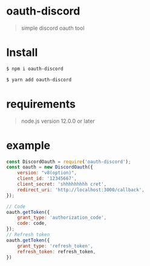 # oauth-discord
> simple discord oauth tool


# Install  
```sh
$ npm i oauth-discord
```  
```sh
$ yarn add oauth-discord
```

# requirements  
> node.js version 12.0.0 or later

# example
```js
const DiscordOauth = require('oauth-discord');
const oauth = new DiscordOauth({
    version: "v8(option)",
    client_id: '12345667',
    client_secret: 'shhhhhhhhh cret',
    redirect_uri: 'http://localhost:3000/callback',
});

// Code
oauth.getToken({
    grant_type: 'authorization_code',
    code: code,
});
// Refresh token
oauth.getToken({
    grant_type: 'refresh_token',
    refresh_token: refresh_token,
})
```